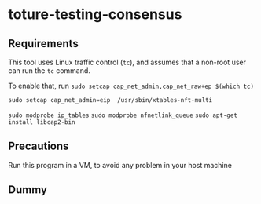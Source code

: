 # toture-testing-consensus

## Requirements

This tool uses Linux traffic control (```tc```), and assumes that a non-root user can run the ```tc``` command. 

To enable that, run ```sudo setcap cap_net_admin,cap_net_raw+ep $(which tc)```

```sudo setcap cap_net_admin=eip  /usr/sbin/xtables-nft-multi```

```sudo modprobe ip_tables```
```sudo modprobe nfnetlink_queue```
```sudo apt-get install libcap2-bin```

## Precautions

Run this program in a VM, to avoid any problem in your host machine

## Dummy
